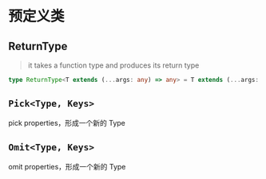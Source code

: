 # 预定义类

## ReturnType

> it takes a function type and produces its return type

```ts
type ReturnType<T extends (...args: any) => any> = T extends (...args: any) => infer R ? R : any
```

## `Pick<Type, Keys>`

pick properties，形成一个新的 Type

## `Omit<Type, Keys>`

omit properties，形成一个新的 Type